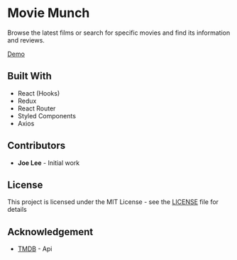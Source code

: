 # Movie Munch

Browse the latest films or search for specific movies and find its information and reviews.

[Demo](http://pointless-movie-munch.surge.sh/)

## Built With

* React (Hooks)
* Redux
* React Router
* Styled Components
* Axios

## Contributors
* __Joe Lee__ - Initial work

## License
 
This project is licensed under the MIT License - see the [LICENSE](LICENSE) file for details
 
## Acknowledgement

* [TMDB](https://www.themoviedb.org/?language=en-US) - Api